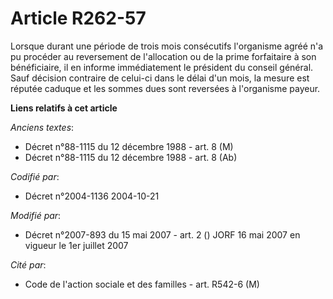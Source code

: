 # Article R262-57

Lorsque durant une période de trois mois consécutifs l'organisme agréé n'a pu procéder au reversement de l'allocation ou de
la prime forfaitaire à son bénéficiaire, il en informe immédiatement le président du conseil général. Sauf décision contraire
de celui-ci dans le délai d'un mois, la mesure est réputée caduque et les sommes dues sont reversées à l'organisme payeur.

**Liens relatifs à cet article**

_Anciens textes_:

  - Décret n°88-1115 du 12 décembre 1988 - art. 8 (M)
  - Décret n°88-1115 du 12 décembre 1988 - art. 8 (Ab)

_Codifié par_:

  - Décret n°2004-1136 2004-10-21

_Modifié par_:

  - Décret n°2007-893 du 15 mai 2007 - art. 2 () JORF 16 mai 2007 en vigueur le 1er juillet 2007

_Cité par_:

  - Code de l'action sociale et des familles - art. R542-6 (M)

